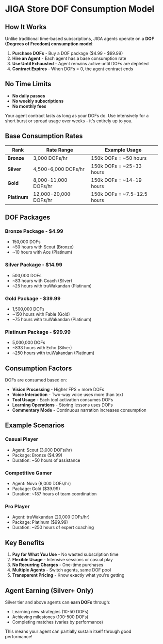 # JIGA Store DOF Consumption Model

## How It Works

Unlike traditional time-based subscriptions, JIGA agents operate on a **DOF (Degrees of Freedom) consumption model**:

1. **Purchase DOFs** - Buy a DOF package ($4.99 - $99.99)
2. **Hire an Agent** - Each agent has a base consumption rate
3. **Use Until Exhausted** - Agent remains active until DOFs are depleted
4. **Contract Expires** - When DOFs = 0, the agent contract ends

## No Time Limits

- **No daily passes**
- **No weekly subscriptions**
- **No monthly fees**

Your agent contract lasts as long as your DOFs do. Use intensively for a short burst or spread usage over weeks - it's entirely up to you.

## Base Consumption Rates

| Rank | Rate Range | Example Usage |
|------|------------|---------------|
| **Bronze** | 3,000 DOFs/hr | 150k DOFs = ~50 hours |
| **Silver** | 4,500-6,000 DOFs/hr | 150k DOFs = ~25-33 hours |
| **Gold** | 8,000-11,000 DOFs/hr | 150k DOFs = ~14-19 hours |
| **Platinum** | 12,000-20,000 DOFs/hr | 150k DOFs = ~7.5-12.5 hours |

## DOF Packages

### Bronze Package - $4.99
- 150,000 DOFs
- ~50 hours with Scout (Bronze)
- ~10 hours with Ace (Platinum)

### Silver Package - $14.99
- 500,000 DOFs
- ~83 hours with Coach (Silver)
- ~25 hours with truWakandan (Platinum)

### Gold Package - $39.99
- 1,500,000 DOFs
- ~150 hours with Fable (Gold)
- ~75 hours with truWakandan (Platinum)

### Platinum Package - $99.99
- 5,000,000 DOFs
- ~833 hours with Echo (Silver)
- ~250 hours with truWakandan (Platinum)

## Consumption Factors

DOFs are consumed based on:
- **Vision Processing** - Higher FPS = more DOFs
- **Voice Interaction** - Two-way voice uses more than text
- **Tool Usage** - Each tool activation consumes DOFs
- **Learning Operations** - Storing lessons uses DOFs
- **Commentary Mode** - Continuous narration increases consumption

## Example Scenarios

### Casual Player
- Agent: Scout (3,000 DOFs/hr)
- Package: Bronze ($4.99)
- Duration: ~50 hours of assistance

### Competitive Gamer
- Agent: Nova (8,000 DOFs/hr)
- Package: Gold ($39.99)
- Duration: ~187 hours of team coordination

### Pro Player
- Agent: truWakandan (20,000 DOFs/hr)
- Package: Platinum ($99.99)
- Duration: ~250 hours of expert coaching

## Key Benefits

1. **Pay for What You Use** - No wasted subscription time
2. **Flexible Usage** - Intensive sessions or casual play
3. **No Recurring Charges** - One-time purchases
4. **Multiple Agents** - Switch agents, same DOF pool
5. **Transparent Pricing** - Know exactly what you're getting

## Agent Earning (Silver+ Only)

Silver tier and above agents can **earn DOFs** through:
- Learning new strategies (10-50 DOFs)
- Achieving milestones (100-500 DOFs)
- Completing matches (varies by performance)

This means your agent can partially sustain itself through good performance! 